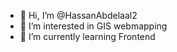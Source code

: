 - 👋 Hi, I’m @HassanAbdelaal2
- 👀 I’m interested in GIS webmapping 
- 🌱 I’m currently learning Frontend 

<!---
HassanAbdelaal2/HassanAbdelaal2 is a ✨ special ✨ repository because its `README.md` (this file) appears on your GitHub profile.
You can click the Preview link to take a look at your changes.
--->
